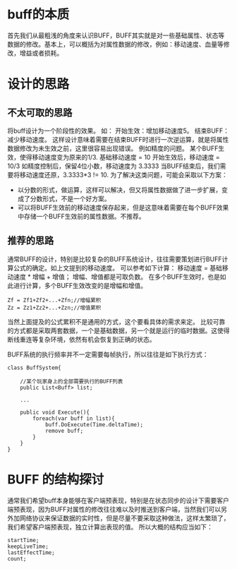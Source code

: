 # buff的本质

首先我们从最粗浅的角度来认识BUFF，BUFF其实就是对一些基础属性、状态等数据的修改。基本上，可以概括为对属性数据的修改，例如：移动速度、血量等修改，增益或者损耗。

# 设计的思路

## 不太可取的思路

将buff设计为一个阶段性的效果。
如：
开始生效：增加移动速度5。
结束BUFF：减少移动速度。
这样设计意味着需要在结束BUFF时进行一次逆运算，就是将属性数据修改为未生效之前，这里很容易出现错误。
例如精度的问题。
某个BUFF生效，使得移动速度变为原来的1/3.
基础移动速度 = 10
开始生效后，移动速度 = 10/3
如精度控制后，保留4位小数，移动速度为 3.3333
当BUFF结束后，我们需要将移动速度还原，3.3333*3 != 10.
为了解决这类问题，可能会采取以下方案：
- 以分数的形式，做运算，这样可以解决，但又将属性数据做了进一步扩展，变成了分数形式，不是一个好方案。
- 可以将BUFF生效前的移动速度保存起来，但是这意味着需要在每个BUFF效果中存储一个BUFF生效前的属性数据。不推荐。

## 推荐的思路

通常BUFF的设计，特别是比较复杂的BUFF系统设计，往往需要策划进行BUFF计算公式的确定。如上文提到的移动速度。
可以参考如下计算：
移动速度 = 基础移动速度 * 增幅 + 增值；
增幅、增值都是可取负数。
在多个BUFF生效时，也是如此进行计算，多个BUFF生效改变的是增幅和增值。

    Zf = Zf1+Zf2+...+Zfn;//增幅累积
    Zz = Zz1+Zz2+...+Zzn;//增值累积

当然上面提及的公式累积不是通用的方式，这个要看具体的需求来定。
比较可靠的方式都是采取两套数据，一个是基础数据，另一个就是运行的临时数据。这使得断线重连等复杂环境，依然有机会恢复到正确的状态。

BUFF系统的执行频率并不一定需要每帧执行，所以往往是如下执行方式：


    class BuffSystem{

        //某个玩家身上的全部需要执行的BUFF列表
        public List<Buff> list;
        
        ...

        public void Execute(){
            foreach(var buff in list){
                buff.DoExecute(Time.deltaTime);
                remove buff;
            }
        }
    }

# BUFF 的结构探讨

通常我们希望buff本身能够在客户端预表现，特别是在状态同步的设计下需要客户端预表现，因为BUFF对属性的修改往往难以及时推送到客户端，当然我们可以另外加网络协议来保证数据的实时性，但是尽量不要采取这种做法，这样太繁琐了，我们希望客户端预表现，独立计算出表现的值。
所以大概的结构应当如下：

    startTime;
    keepLiveTime;
    lastEffectTime;
    count;
